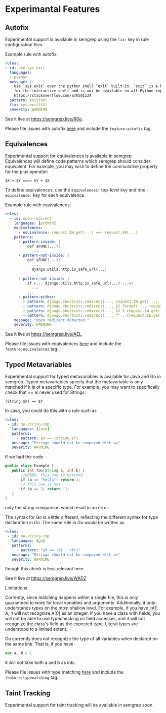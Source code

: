 # Experimantal Features

## Autofix

Experimental support is available in semgrep using the `fix:` key in rule configuration files.

Example rule with autofix:

```yaml
rules:
- id: use-sys-exit
  languages:
  - python
  message: |
    Use `sys.exit` over the python shell `exit` built-in. `exit` is a helper
    for the interactive shell and is not be available on all Python implementations.
    https://stackoverflow.com/a/6501134
  pattern: exit($X)
  fix: sys.exit($X)
  severity: WARNING
```

See it live at https://semgrep.live/R6g.


Please file issues with autofix [here](https://github.com/returntocorp/semgrep/issues) and include the `feature:autofix` tag.

## Equivalences

Experimental support for equivalences is available in semgrep. Equivalences will define code patterns which semgrep should consider equivalent.  For example, you may wish to define the commutative property for the plus operator:

```
$X + $Y <==> $Y + $X
```

To define equivalences, use the `equivalences:` top-level key and one `- equivalence:` key for each equivalence.

Example rule with equivalences:

```yaml
rules:
  - id: open-redirect
    languages: [python]
    equivalences:
      - equivalence: request.$W.get(...) ==> request.$W(...)
    patterns:
      - pattern-inside: |
          def $FUNC(...):
            ...
      - pattern-not-inside: |
          def $FUNC(...):
            ...
            django.utils.http.is_safe_url(...)
            ...
      - pattern-not-inside: |
          if <... django.utils.http.is_safe_url(...) ...>:
            ...
          ...
      - pattern-either:
        - pattern: django.shortcuts.redirect(..., request.$W.get(...), ...)
        - pattern: django.shortcuts.redirect(..., $S.format(..., request.$W.get(...), ...), ...)
        - pattern: django.shortcuts.redirect(..., $S % request.$W.get(...), ...)
        - pattern: django.shortcuts.redirect(..., f"...{request.$W.get(...)}...", ...)
    message: "Open redirect detected."
    severity: WARNING
```

See it live at https://semgrep.live/AEL.

Please file issues with equivalences [here](https://github.com/returntocorp/semgrep/issues) and include the `feature:equivalences` tag.

## Typed Metavariables

  Experimental support for typed metavariables is available for Java and Go in semgrep. Typed metavariables specify that the metavariable is only matched if it is of a specific type. For example, you may want to specifically check that == is never used for Strings:

  ```
 (String $X) == $Y
 ```

  In Java, you could do this with a rule such as

  ```yaml
 rules:
   - id: no-string-cmp
     languages: [java]
     patterns:
       - pattern: $X == (String $Y)
     message: "Strings should not be compared with =="
     severity: WARNING
 ```

  If we had the code

  ```java
 public class Example {
     public int foo(String a, int b) {
         //ERROR: this one is matched
         if (a == "hello") return 1;
         // This one is not
         if (b == 2) return -1;
     }
 }
 ```

  only the string comparison would result in an error.

  The syntax for Go is a little different, reflecting the different syntax for type declaration in Go. The same rule in Go would be written as

  ```yaml
 rules:
   - id: no-string-cmp
     languages: [go]
     patterns:
       - pattern: "$X == ($Y : str)"
     message: "Strings should not be compared with =="
     severity: WARNING
 ```

  though this check is less relevant here.

  See it live at https://semgrep.live/WADZ

  Limitations:

  Currently, since matching happens within a single file, this is only guaranteed to work for local variables and arguments. Additionally, it only understands types on the most shallow level. For example, if you have int[] A, it will not recognize A[0] as an integer. If you have a class with fields, you will not be able to use typechecking on field accesses, and it will not recognize the class's field as the expected type. Literal types are understood to a limited extent.

  Go currently does not recognize the type of all variables when declared on the same line. That is, if you have 

  ```go
 var a, b = 1
 ```

  it will not take both a and b as ints.

  Please file issues with type matching [here](https://github.com/returntocorp/semgrep/issues) and include the `feature:typematching` tag.

## Taint Tracking

Experimental support for taint tracking will be available in semgrep soon.
